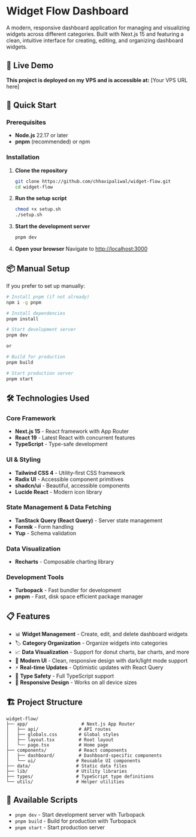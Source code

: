 # Widget Flow Dashboard

A modern, responsive dashboard application for managing and visualizing widgets across different categories. Built with Next.js 15 and featuring a clean, intuitive interface for creating, editing, and organizing dashboard widgets.

## 🚀 Live Demo

**This project is deployed on my VPS and is accessible at:** [Your VPS URL here]

## 🚀 Quick Start

### Prerequisites

- **Node.js** 22.17 or later
- **pnpm** (recommended) or npm

### Installation

1. **Clone the repository**

   ```bash
   git clone https://github.com/chhavipaliwal/widget-flow.git
   cd widget-flow
   ```

2. **Run the setup script**

   ```bash
   chmod +x setup.sh
   ./setup.sh
   ```

3. **Start the development server**

   ```bash
   pnpm dev
   ```

4. **Open your browser**
   Navigate to [http://localhost:3000](http://localhost:3000)

## 📦 Manual Setup

If you prefer to set up manually:

```bash
# Install pnpm (if not already)
npm i -g pnpm

# Install dependencies
pnpm install

# Start development server
pnpm dev

or

# Build for production
pnpm build

# Start production server
pnpm start
```

## 🛠️ Technologies Used

### Core Framework

- **Next.js 15** - React framework with App Router
- **React 19** - Latest React with concurrent features
- **TypeScript** - Type-safe development

### UI & Styling

- **Tailwind CSS 4** - Utility-first CSS framework
- **Radix UI** - Accessible component primitives
- **shadcn/ui** - Beautiful, accessible components
- **Lucide React** - Modern icon library

### State Management & Data Fetching

- **TanStack Query (React Query)** - Server state management
- **Formik** - Form handling
- **Yup** - Schema validation

### Data Visualization

- **Recharts** - Composable charting library

### Development Tools

- **Turbopack** - Fast bundler for development
- **pnpm** - Fast, disk space efficient package manager

## 📋 Features

- 📊 **Widget Management** - Create, edit, and delete dashboard widgets
- 🏷️ **Category Organization** - Organize widgets into categories
- 📈 **Data Visualization** - Support for donut charts, bar charts, and more
- 🎨 **Modern UI** - Clean, responsive design with dark/light mode support
- ⚡ **Real-time Updates** - Optimistic updates with React Query
- 🔧 **Type Safety** - Full TypeScript support
- 📱 **Responsive Design** - Works on all device sizes

## 🏗️ Project Structure

```
widget-flow/
├── app/                    # Next.js App Router
│   ├── api/               # API routes
│   ├── globals.css        # Global styles
│   ├── layout.tsx         # Root layout
│   └── page.tsx           # Home page
├── components/            # React components
│   ├── dashboard/         # Dashboard-specific components
│   └── ui/               # Reusable UI components
├── data/                 # Static data files
├── lib/                  # Utility libraries
├── types/                # TypeScript type definitions
└── utils/                # Helper utilities
```

## 🎯 Available Scripts

- `pnpm dev` - Start development server with Turbopack
- `pnpm build` - Build for production with Turbopack
- `pnpm start` - Start production server
